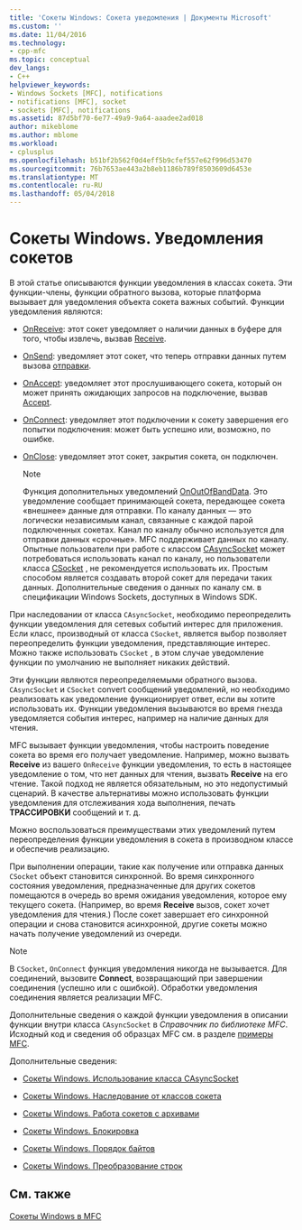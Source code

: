 ```yaml
---
title: 'Сокеты Windows: Сокета уведомления | Документы Microsoft'
ms.custom: ''
ms.date: 11/04/2016
ms.technology:
- cpp-mfc
ms.topic: conceptual
dev_langs:
- C++
helpviewer_keywords:
- Windows Sockets [MFC], notifications
- notifications [MFC], socket
- sockets [MFC], notifications
ms.assetid: 87d5bf70-6e77-49a9-9a64-aaadee2ad018
author: mikeblome
ms.author: mblome
ms.workload:
- cplusplus
ms.openlocfilehash: b51bf2b562f0d4eff5b9cfef557e62f996d53470
ms.sourcegitcommit: 76b7653ae443a2b8eb1186b789f8503609d6453e
ms.translationtype: MT
ms.contentlocale: ru-RU
ms.lasthandoff: 05/04/2018
---
```

# <a name="windows-sockets-socket-notifications"></a>Сокеты Windows. Уведомления сокетов
В этой статье описываются функции уведомления в классах сокета. Эти функции-члены, функции обратного вызова, которые платформа вызывает для уведомления объекта сокета важных событий. Функции уведомления являются:  
  
-   [OnReceive](../mfc/reference/casyncsocket-class.md#onreceive): этот сокет уведомляет о наличии данных в буфере для того, чтобы извлечь, вызвав [Receive](../mfc/reference/casyncsocket-class.md#receive).  
  
-   [OnSend](../mfc/reference/casyncsocket-class.md#onsend): уведомляет этот сокет, что теперь отправки данных путем вызова [отправки](../mfc/reference/casyncsocket-class.md#send).  
  
-   [OnAccept](../mfc/reference/casyncsocket-class.md#onaccept): уведомляет этот прослушивающего сокета, который он может принять ожидающих запросов на подключение, вызвав [Accept](../mfc/reference/casyncsocket-class.md#accept).  
  
-   [OnConnect](../mfc/reference/casyncsocket-class.md#onconnect): уведомляет этот подключении к сокету завершения его попытки подключения: может быть успешно или, возможно, по ошибке.  
  
-   [OnClose](../mfc/reference/casyncsocket-class.md#onclose): уведомляет этот сокет, закрытия сокета, он подключен.  
  
    > [!NOTE]
    >  Функция дополнительных уведомлений [OnOutOfBandData](../mfc/reference/casyncsocket-class.md#onoutofbanddata). Это уведомление сообщает принимающей сокета, передающее сокета «внешнее» данные для отправки. По каналу данных — это логически независимым канал, связанные с каждой парой подключенных сокетах. Канал по каналу обычно используется для отправки данных «срочные». MFC поддерживает данных по каналу. Опытные пользователи при работе с классом [CAsyncSocket](../mfc/reference/casyncsocket-class.md) может потребоваться использовать канал по каналу, но пользователи класса [CSocket](../mfc/reference/csocket-class.md) , не рекомендуется использовать их. Простым способом является создавать второй сокет для передачи таких данных. Дополнительные сведения о данных по каналу см. в спецификации Windows Sockets, доступных в Windows SDK.  
  
 При наследовании от класса `CAsyncSocket`, необходимо переопределить функции уведомления для сетевых событий интерес для приложения. Если класс, производный от класса `CSocket`, является выбор позволяет переопределить функции уведомления, представляющие интерес. Можно также использовать `CSocket` , в этом случае уведомление функции по умолчанию не выполняет никаких действий.  
  
 Эти функции являются переопределяемыми обратного вызова. `CAsyncSocket` и `CSocket` convert сообщений уведомлений, но необходимо реализовать как уведомление функционирует ответ, если вы хотите использовать их. Функции уведомления вызываются во время гнезда уведомляется события интерес, например на наличие данных для чтения.  
  
 MFC вызывает функции уведомления, чтобы настроить поведение сокета во время его получает уведомление. Например, можно вызвать **Receive** из вашего `OnReceive` функции уведомления, то есть в настоящее уведомление о том, что нет данных для чтения, вызвать **Receive** на его чтение. Такой подход не является обязательным, но это недопустимый сценарий. В качестве альтернативы можно использовать функции уведомления для отслеживания хода выполнения, печать **ТРАССИРОВКИ** сообщений и т. д.  
  
 Можно воспользоваться преимуществами этих уведомлений путем переопределения функции уведомления в сокета в производном классе и обеспечив реализацию.  
  
 При выполнении операции, такие как получение или отправка данных `CSocket` объект становится синхронной. Во время синхронного состояния уведомления, предназначенные для других сокетов помещаются в очередь во время ожидания уведомления, которое ему текущего сокета. (Например, во время **Receive** вызов, сокет хочет уведомления для чтения.) После сокет завершает его синхронной операции и снова становится асинхронной, другие сокеты можно начать получение уведомлений из очереди.  
  
> [!NOTE]
>  В `CSocket`, `OnConnect` функция уведомления никогда не вызывается. Для соединений, вызовите **Connect**, возвращающий при завершении соединения (успешно или с ошибкой). Обработки уведомления соединения является реализации MFC.  
  
 Дополнительные сведения о каждой функции уведомления в описании функции внутри класса `CAsyncSocket` в *Справочник по библиотеке MFC*. Исходный код и сведения об образцах MFC см. в разделе [примеры MFC](../visual-cpp-samples.md).  
  
 Дополнительные сведения:  
  
-   [Сокеты Windows. Использование класса CAsyncSocket](../mfc/windows-sockets-using-class-casyncsocket.md)  
  
-   [Сокеты Windows. Наследование от классов сокета](../mfc/windows-sockets-deriving-from-socket-classes.md)  
  
-   [Сокеты Windows. Работа сокетов с архивами](../mfc/windows-sockets-how-sockets-with-archives-work.md)  
  
-   [Сокеты Windows. Блокировка](../mfc/windows-sockets-blocking.md)  
  
-   [Сокеты Windows. Порядок байтов](../mfc/windows-sockets-byte-ordering.md)  
  
-   [Сокеты Windows. Преобразование строк](../mfc/windows-sockets-converting-strings.md)  
  
## <a name="see-also"></a>См. также  
 [Сокеты Windows в MFC](../mfc/windows-sockets-in-mfc.md)

